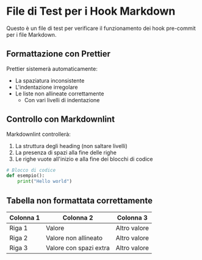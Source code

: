 # File di Test per i Hook Markdown

Questo è un file di test per verificare il funzionamento dei hook pre-commit per i file Markdown.

## Formattazione con Prettier

Prettier sistemerà automaticamente:

- La spaziatura inconsistente
- L'indentazione irregolare
- Le liste non allineate correttamente
  - Con vari livelli di indentazione

## Controllo con Markdownlint

Markdownlint controllerà:

1. La struttura degli heading (non saltare livelli)
2. La presenza di spazi alla fine delle righe
3. Le righe vuote all'inizio e alla fine dei blocchi di codice

```python
# Blocco di codice
def esempio():
    print("Hello world")

```

## Tabella non formattata correttamente

| Colonna 1 | Colonna 2              | Colonna 3    |
| --------- | ---------------------- | ------------ |
| Riga 1    | Valore                 | Altro valore |
| Riga 2    | Valore non allineato   | Altro valore |
| Riga 3    | Valore con spazi extra | Altro valore |
